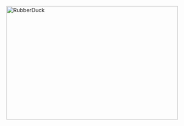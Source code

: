 <img src="/path/to/슬라이드1.jpg" width="450px" height="300px" title="px(픽셀) 크기 설정" alt="RubberDuck"></img><br/>
